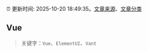:alarm_clock: 更新时间: 2025-10-20 18:49:35。[文章来源](/README.md)、[文章分类](/TAGS.md)

## Vue


> 关键字：`Vue`、`ElementUI`、`Vant`




